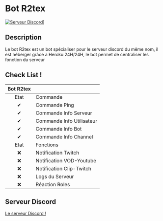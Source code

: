 # Bot R2tex

[![Serveur Discord](https://zupimages.net/up/22/26/30ex.png)](https://discord.gg/Y85bCqrST4)]

## Description

Le bot R2tex est un bot spécialiser pour le serveur discord du même nom, il est héberger grâce a Heroku 24H/24H, le bot permet de centraliser les fonction du serveur

## Check List !

| **Bot R2tex** | |
|:----:|---|
| Etat | Commande |
|  ✔  | Commande Ping |
|  ✔  | Commande Info Serveur |
|  ✔  | Commande Info Utilisateur |
|  ✔  | Commande Info Bot |
|  ✔  | Commande Info Channel |
| Etat | Fonctions |
|  ❌ | Notification Twitch |
|  ❌ | Notification VOD-Youtube |
|  ❌ | Notification Clip-Twitch |
|  ❌ | Logs du Serveur |
|  ❌ | Réaction Roles |

## Serveur Discord

[Le serveur Discord !](https://discord.gg/Y85bCqrST4)